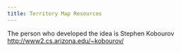```yaml
---
title: Territory Map Resources
---
```

The person who developed the idea is Stephen Kobourov http://www2.cs.arizona.edu/~kobourov/
